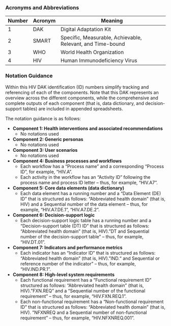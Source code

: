 ### Acronyms and Abbreviations

<table class="table table-hover table-bordered table-striped">
    <thead>
        <tr>
            <th>Number</th>
            <th>Acronym</th>
            <th>Meaning</th>
        </tr>
    </thead>
    <tbody>
        <tr>
            <td>1</td>
            <td>DAK</td>
            <td>Digital Adaptation Kit</td>
        </tr>
        <tr>
            <td>2</td>
            <td>SMART</td>
            <td>Specific, Measurable, Achievable, Relevant, and Time-bound</td>
        </tr>
        <tr>
            <td>3</td>
            <td>WHO</td>
            <td>World Health Organization</td>
        </tr>
        <tr>
            <td>4</td>
            <td>HIV</td>
            <td>Human Immunodeficiency Virus</td>
        </tr>
    </tbody>
</table>

### Notation Guidance

Within this HIV DAK identification (ID) numbers simplify tracking and referencing of each of the components. Note that this DAK represents an overview across the different components, while the comprehensive and complete outputs of each component (that is, data dictionary, and decision-support tables) are included in appended spreadsheets.

The notation guidance is as follows:

-   **Component 1: Health interventions and associated recommendations**
    -   No notations used
-   **Component 2: Generic personas**
    -   No notations used
-   **Component 3: User scenarios**
    -   No notations used
-   **Component 4: Business processes and workflows**
    -   Each workflow has a “Process name” and a corresponding “Process ID”, for example, “HIV.A”.
    -   Each activity in the workflow has an “Activity ID” following the process name and process ID letter – thus, for example, “HIV.A7”.
-   **Component 5: Core data elements (data dictionary)**
    -   Each data element has a running number and a “Data Element (DE) ID” that is structured as follows: “Abbreviated health domain” (that is, HIV) and a Sequential number of the data element – thus, for example, “HIV.A7.DE.1”, “HIV.A7.DE.2”.
-   **Component 6: Decision-support logic**
    -   Each decision-support logic table has a running number and a “Decision-support table (DT) ID” that is structured as follows: “Abbreviated health domain” (that is, HIV).”DT and Sequential number of the decision-support table” – thus, for example, “HIV.DT.01”.
-   **Component 7: Indicators and performance metrics**
    -   Each indicator has an “Indicator ID” that is structured as follows: “Abbreviated health domain” (that is, HIV).”IND.“ and Sequential or reference number of the indicator” – thus, for example, “HIV.IND.PR.1”.
-   **Component 8: High-level system requirements**
    -   Each functional requirement has a “Functional requirement ID” structured as follows: “Abbreviated health domain” (that is, HIV).”FXN.REQ” and a “Sequential number of the functional requirement” – thus, for example, “HIV.FXN.REQ.1”.
    -   Each non-functional requirement has a “Non-functional requirement ID” that is structured as follows: “Abbreviated health domain” (that is, HIV). ”NFXNREQ and a Sequential number of non-functional requirement” – thus, for example, “HIV.NFXNREQ.001”.
